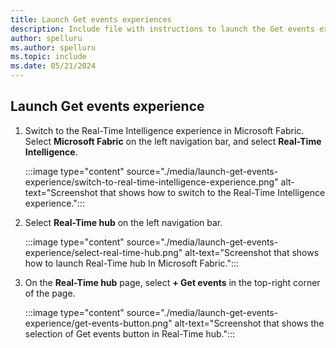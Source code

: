 ```yaml
---
title: Launch Get events experiences
description: Include file with instructions to launch the Get events experience in Fabric Real-Time hub.
author: spelluru
ms.author: spelluru
ms.topic: include
ms.date: 05/21/2024
---
```


## Launch Get events experience

1. Switch to the Real-Time Intelligence experience in Microsoft Fabric. Select **Microsoft Fabric** on the left navigation bar, and select **Real-Time Intelligence**. 

    :::image type="content" source="./media/launch-get-events-experience/switch-to-real-time-intelligence-experience.png" alt-text="Screenshot that shows how to switch to the Real-Time Intelligence experience.":::
1. Select **Real-Time hub** on the left navigation bar. 

    :::image type="content" source="./media/launch-get-events-experience/select-real-time-hub.png" alt-text="Screenshot that shows how to launch Real-Time hub In Microsoft Fabric.":::
1. On the **Real-Time hub** page, select **+ Get events** in the top-right corner of the page. 

    :::image type="content" source="./media/launch-get-events-experience/get-events-button.png" alt-text="Screenshot that shows the selection of Get events button in Real-Time hub.":::